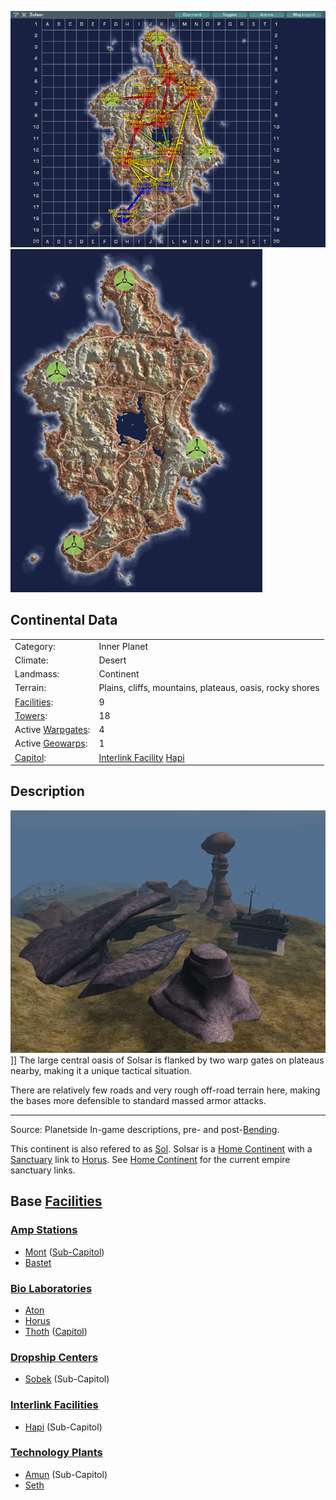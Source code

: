 ![](../images/SolsarMap.jpg "fig:SolsarMap.jpg")
![](../images/Solsar_Terrain.jpg "fig:Solsar_Terrain.jpg")

## Continental Data

|                                  |                                                                                 |
| -------------------------------- | ------------------------------------------------------------------------------- |
| Category:                        | Inner Planet                                                                    |
| Climate:                         | Desert                                                                          |
| Landmass:                        | Continent                                                                       |
| Terrain:                         | Plains, cliffs, mountains, plateaus, oasis, rocky shores                        |
| [Facilities](Facilities.md):     | 9                                                                               |
| [Towers](Towers.md):             | 18                                                                              |
| Active [Warpgates](Warpgate.md): | 4                                                                               |
| Active [Geowarps](Geowarp.md):   | 1                                                                               |
| [Capitol](Capitol.md):           | [Interlink Facility](../terminology/Interlink.md) [Hapi](../facilities/Hapi.md) |

## Description

![](../images/Rockswarpgate.jpg "fig:Rockswarpgate.jpg")\]\] The large central
oasis of Solsar is flanked by two warp gates on plateaus nearby, making it a
unique tactical situation.

There are relatively few roads and very rough off-road terrain here, making the
bases more defensible to standard massed armor attacks.

---

Source: Planetside In-game descriptions, pre- and post-[Bending](Bending.md).

This continent is also refered to as
[Sol](../terminology/Acronyms_and_Slang.md). Solsar is a
[Home Continent](Home_Continent.md) with a [Sanctuary](Sanctuary.md) link to
[Horus](Horus.md). See [Home Continent](Home_Continent.md) for the current
empire sanctuary links.

## Base [Facilities](Facilities.md)

### [Amp Stations](Amp_Station.md)

- [Mont](../facilities/Mont.md) ([Sub-Capitol](Sub-Capitol.md))
- [Bastet](../facilities/Bastet.md)

### [Bio Laboratories](Bio_Laboratories.md)

- [Aton](../facilities/Aton.md)
- [Horus](Horus.md)
- [Thoth](../facilities/Thoth.md) ([Capitol](Capitol.md))

### [Dropship Centers](Dropship_Center.md)

- [Sobek](../facilities/Sobek.md) (Sub-Capitol)

### [Interlink Facilities](Interlink_Facilities.md)

- [Hapi](../facilities/Hapi.md) (Sub-Capitol)

### [Technology Plants](Technology_Plant.md)

- [Amun](../facilities/Amun.md) (Sub-Capitol)
- [Seth](../facilities/Seth.md)

<!--[Category:Locations](Category:Locations.md)-->
